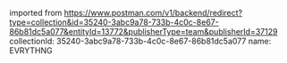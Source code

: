 imported from https://www.postman.com/v1/backend/redirect?type=collection&id=35240-3abc9a78-733b-4c0c-8e67-86b81dc5a077&entityId=13772&publisherType=team&publisherId=37129
collectionId: 35240-3abc9a78-733b-4c0c-8e67-86b81dc5a077
name: EVRYTHNG